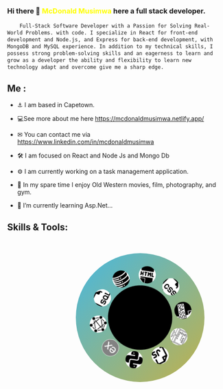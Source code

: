 ### Hi there 👋 <span style="color:yellow">McDonald Musimwa</span> here a full stack developer.  
        Full-Stack Software Developer with a Passion for Solving Real-World Problems. with code. I specialize in React for front-end development and Node.js, and Express for back-end development, with MongoDB and MySQL experience. In addition to my technical skills, I possess strong problem-solving skills and an eagerness to learn and grow as a developer the ability and flexibility to learn new technology adapt and overcome give me a sharp edge.

<!--
**McDonaldMusimwa/McDonaldMusimwa** is a ✨ _special_ ✨ repository because its `README.md` (this file) appears on your GitHub profile.
-->
<style>
.circle {
margin-left:10rem;
margin-top:3rem;
  width: 300px;
  height: 300px;
  border-radius: 50%;
  background: linear-gradient(135deg, #FF00C9, #47B8E0, #FFAE00);
  background-size: 300% 300%;
  animation: gradientAnimation 5s infinite;
  display: flex;
  justify-content: center;
  align-items: center;
  position: relative;
}

@keyframes gradientAnimation {
  0% { background-position: 0% 50%; }
  50% { background-position: 100% 50%; }
  100% { background-position: 0% 50%; }
}
@keyframes moveAnimation {
  0% { transform: rotate(0deg); }
  25% { transform: rotate(10deg); }
  50% { transform: rotate(20deg); }
  75% { transform: rotate(30deg); }
  100% { transform: rotate(40deg); }
}

.icon-container {
  width: 150px;
  height: 150px;
  position: absolute;
  top: 50%;
  left: 50%;
  transform: translate(-50%, -50%);
  background-color:black;
  border-radius:50%;
  animation: rotateAnimation 5s infinite;
}

@keyframes rotateAnimation {
  0% { transform: translate(-50%, -50%) rotate(0deg); }
  100% { transform: translate(-50%, -50%) rotate(360deg); }
}


.icon {
  width: 40px;
  height: 40px;
  border-radius: 90%;
  background-color: transparent;
  position: absolute;
  top: calc(80% - 65px);
  left: calc(50% - 20px);
  margin:1px;
 
}



.icon:before {
  content: "";
  position: absolute;
  top: -5px;
  left: 50%;
  width: 10px;
  height: 10px;
  background-color: #000000;
  border-radius: 50%;
  transform: translateX(-50%);
}


.icon1 {
  transform: rotate(0deg) translateX(100px) rotate(90deg);
}

.icon2 {
  transform: rotate(36deg) translateX(100px) rotate(90deg);
}

.icon3 {
  transform: rotate(72deg) translateX(100px) rotate(90deg);
}

.icon4 {
  transform: rotate(108deg) translateX(100px) rotate(90deg);
}

.icon5 {
  transform: rotate(144deg) translateX(100px) rotate(90deg);
}

.icon6 {
  transform: rotate(180deg) translateX(100px) rotate(90deg);
}

.icon7 {
  transform: rotate(216deg) translateX(100px) rotate(90deg);
}

.icon8 {
  transform: rotate(252deg) translateX(100px) rotate(90deg);
}

.icon9 {
  transform: rotate(288deg) translateX(100px) rotate(90deg);
}

.icon10 {
  transform: rotate(324deg) translateX(100px) rotate(90deg);
}

</style>

## Me : 
- ⚓ I am based in Capetown.  

- 💻See more about me here https://mcdonaldmusimwa.netlify.app/  
- ✉ You can contact me via https://www.linkedin.com/in/mcdonaldmusimwa  
- 🛠 I am focused on React and Node Js and Mongo Db  
- ⚙ I am currently working on a task management application.  
-  🎉 In my spare time I enjoy Old Western movies, film, photography, and gym. 
- 🌱 I’m currently learning Asp.Net...  


## Skills & Tools:  
<div class="circle">
  <div class="icon-container">
    <img src="html.png" height="40" class="icon icon1">
    <img src="css.png" height="40" class="icon icon2">
    <img src="sass.png" height="40" class="icon icon3">
    <img src="nodejs.png" height="40" class="icon icon4">
    <img src="java-script.png" height="40" class="icon icon5">
    <img src="python.png" height="40" class="icon icon6">
    <img src="express.png" height="40" class="icon icon7">
    <img src="graphql.png" height="40" class="icon icon8">
    <img src="sql.png" height="40" class="icon icon9">
    <img src="database.png" height="40" class="icon icon10">
    <div class="black-hole"></div>
  </div>
</div>